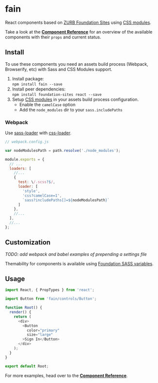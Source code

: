 # fain

React components based on [ZURB Foundation Sites](http://foundation.zurb.com/sites.html) using
[CSS modules](https://github.com/css-modules/css-modules).

Take a look at the **[Component Reference](https://guzart.github.io/fain/)** for an overview of
the available components with their `props` and current status.

## Install

To use these components you need an assets build process (Webpack, Browserify, etc) with
Sass and CSS Modules support.

1. Install package:  
  `npm install fain --save`
2. Install peer dependencies:  
  `npm install foundation-sites react --save`
2. Setup [CSS modules](https://github.com/css-modules/css-modules#implementations) in your
   assets build process configuration.
   * Enable the `camelCase` option
   * Add the `node_modules` dir to your `sass.includePaths`

### Webpack

Use [sass-loader](https://github.com/jtangelder/sass-loader#sass-options)
with [css-loader](https://github.com/webpack/css-loader).

```js
// webpack.config.js

var nodeModulesPath = path.resolve('./node_modules');

module.exports = {
  // ...
  loaders: [
    //...
    {
      test: \/.scss?$/,
      loader: [
        'style',
        'css?camelCase=1',
        `sass?includePaths[]=${nodeModulesPath}`
      ]
    },
    //...
  ],
  //...
};
```

## Customization

_TODO: add webpack and babel examples of prepending a settings file_

Themability for components is available using [Foundation SASS variables](http://foundation.zurb.com/sites/docs/global.html).

## Usage

```js
import React, { PropTypes } from 'react';

import Button from 'fain/controls/Button';

function Root() {
  render() {
    return (
      <div>
        <Button
          color="primary"
          size="large"
        >Sign In</Button>
      </div>
    );
  }
}

export default Root;
```

For more examples, head over to the **[Component Reference](https://guzart.github.io/fain/)**.

